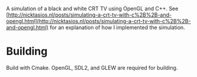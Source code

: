 A simulation of a black and white CRT TV using OpenGL and C++. See [http://nicktasios.nl/posts/simulating-a-crt-tv-with-c%2B%2B-and-opengl.html](http://nicktasios.nl/posts/simulating-a-crt-tv-with-c%2B%2B-and-opengl.html) for an explanation of how I implemented the simulation.

# Building

Build with Cmake. OpenGL, SDL2, and GLEW are required for building.
